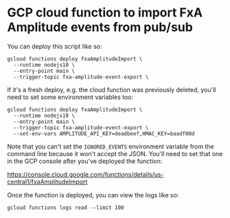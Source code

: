 # GCP cloud function to import FxA Amplitude events from pub/sub

You can deploy this script like so:

```
gcloud functions deploy fxaAmplitudeImport \
  --runtime nodejs10 \
  --entry-point main \
  --trigger-topic fxa-amplitude-event-export \
```

If it's a fresh deploy,
e.g. the cloud function was previously deleted,
you'll need to set some environment variables too:

```
gcloud functions deploy fxaAmplitudeImport \
  --runtime nodejs10 \
  --entry-point main \
  --trigger-topic fxa-amplitude-event-export \
  --set-env-vars AMPLITUDE_API_KEY=deadbeef,HMAC_KEY=baadf00d
```

Note that you can't set
the `IGNORED_EVENTS` environment variable
from the command line
because it won't accept the JSON.
You'll need to set that one in the GCP console
after you've deployed the function:

https://console.cloud.google.com/functions/details/us-central1/fxaAmplitudeImport

Once the function is deployed,
you can view the logs like so:

```
gcloud functions logs read --limit 100
```
